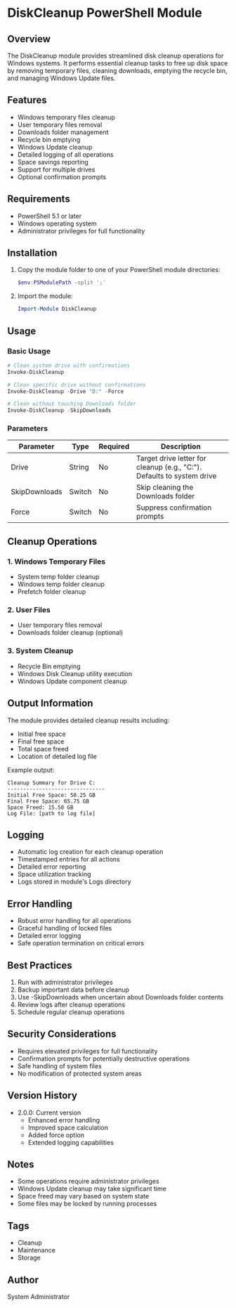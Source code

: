 # DiskCleanup PowerShell Module

## Overview
The DiskCleanup module provides streamlined disk cleanup operations for Windows systems. It performs essential cleanup tasks to free up disk space by removing temporary files, cleaning downloads, emptying the recycle bin, and managing Windows Update files.

## Features
- Windows temporary files cleanup
- User temporary files removal
- Downloads folder management
- Recycle bin emptying
- Windows Update cleanup
- Detailed logging of all operations
- Space savings reporting
- Support for multiple drives
- Optional confirmation prompts

## Requirements
- PowerShell 5.1 or later
- Windows operating system
- Administrator privileges for full functionality

## Installation
1. Copy the module folder to one of your PowerShell module directories:
   ```powershell
   $env:PSModulePath -split ';'
   ```
2. Import the module:
   ```powershell
   Import-Module DiskCleanup
   ```

## Usage

### Basic Usage
```powershell
# Clean system drive with confirmations
Invoke-DiskCleanup

# Clean specific drive without confirmations
Invoke-DiskCleanup -Drive "D:" -Force

# Clean without touching Downloads folder
Invoke-DiskCleanup -SkipDownloads
```

### Parameters

| Parameter | Type | Required | Description |
|-----------|------|----------|-------------|
| Drive | String | No | Target drive letter for cleanup (e.g., "C:"). Defaults to system drive |
| SkipDownloads | Switch | No | Skip cleaning the Downloads folder |
| Force | Switch | No | Suppress confirmation prompts |

## Cleanup Operations

### 1. Windows Temporary Files
- System temp folder cleanup
- Windows temp folder cleanup
- Prefetch folder cleanup

### 2. User Files
- User temporary files removal
- Downloads folder cleanup (optional)

### 3. System Cleanup
- Recycle Bin emptying
- Windows Disk Cleanup utility execution
- Windows Update component cleanup

## Output Information
The module provides detailed cleanup results including:
- Initial free space
- Final free space
- Total space freed
- Location of detailed log file

Example output:
```
Cleanup Summary for Drive C:
-------------------------------
Initial Free Space: 50.25 GB
Final Free Space: 65.75 GB
Space Freed: 15.50 GB
Log File: [path to log file]
```

## Logging
- Automatic log creation for each cleanup operation
- Timestamped entries for all actions
- Detailed error reporting
- Space utilization tracking
- Logs stored in module's Logs directory

## Error Handling
- Robust error handling for all operations
- Graceful handling of locked files
- Detailed error logging
- Safe operation termination on critical errors

## Best Practices
1. Run with administrator privileges
2. Backup important data before cleanup
3. Use -SkipDownloads when uncertain about Downloads folder contents
4. Review logs after cleanup operations
5. Schedule regular cleanup operations

## Security Considerations
- Requires elevated privileges for full functionality
- Confirmation prompts for potentially destructive operations
- Safe handling of system files
- No modification of protected system areas

## Version History
- 2.0.0: Current version
  - Enhanced error handling
  - Improved space calculation
  - Added force option
  - Extended logging capabilities

## Notes
- Some operations require administrator privileges
- Windows Update cleanup may take significant time
- Space freed may vary based on system state
- Some files may be locked by running processes

## Tags
- Cleanup
- Maintenance
- Storage

## Author
System Administrator
